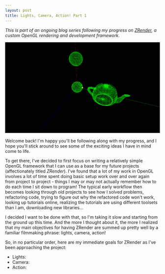 ```yaml
---
layout: post
title: Lights, Camera, Action! Part 1
---
```


*This is part of an ongoing blog series following my progress on [ZRender](https://github.com/mjzyle/zrender), a custom OpenGL rendering and development framework.*

![Intro](/images/ZRender/LCA-1/intro.png "Camera Progress")

Welcome back! I'm happy you'll be following along with my progress, and I hope you'll stick around to see some of the exciting ideas I have in mind come to life. 

To get there, I've decided to first focus on writing a relatively simple OpenGL framework that I can use as a base for my future projects (affectionately titled *ZRender*). I've found that a lot of my work in OpenGL involves a lot of time spent doing basic setup work over and over again from project to project - things I may or may not actually remember how to do each time I sit down to program! The typical early workflow then becomes looking through old projects to see how I solved problems, refactoring code, trying to figure out why the refactored code won't work, looking up tutorials online, realizing the tutorials are using different toolsets than I am, downloading new libraries...

I decided I want to be done with that, so I'm taking it slow and starting from the ground up this time. And the more I thought about it, the more I realized that my main objectives for having ZRender are summed up pretty well by a familiar filmmaking phrase:  lights, camera, action!

So, in no particular order, here are my immediate goals for ZRender as I've been approaching the project:
* Lights: 
* Camera: 
* Action: 
